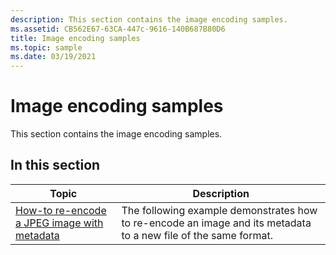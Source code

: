 ```yaml
---
description: This section contains the image encoding samples.
ms.assetid: CB562E67-63CA-447c-9616-140B687B80D6
title: Image encoding samples
ms.topic: sample
ms.date: 03/19/2021
---
```


# Image encoding samples

This section contains the image encoding samples.

## In this section

| Topic | Description |
|-|-|
| [How-to re-encode a JPEG image with metadata](-wic-codec-jpegmetadataencoding.md) | The following example demonstrates how to re-encode an image and its metadata to a new file of the same format. |
